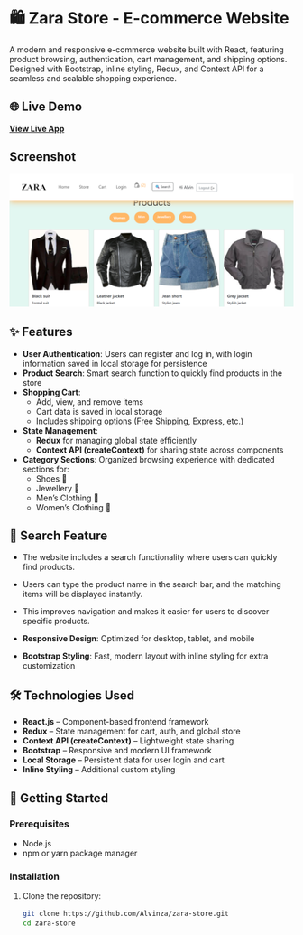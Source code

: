 # 🛍️ Zara Store - E-commerce Website

A modern and responsive e-commerce website built with React, featuring product browsing, authentication, cart management, and shipping options. Designed with Bootstrap, inline styling, Redux, and Context API for a seamless and scalable shopping experience.  

## 🌐 Live Demo

**[View Live App](https://zara-store-1ctr.onrender.com)**  
## Screenshot
![Project Screenshot](src/assets/screenshot.png)


## ✨ Features

- **User Authentication**: Users can register and log in, with login information saved in local storage for persistence  
- **Product Search**: Smart search function to quickly find products in the store  
- **Shopping Cart**:  
  - Add, view, and remove items  
  - Cart data is saved in local storage  
  - Includes shipping options (Free Shipping, Express, etc.)  
- **State Management**:  
  - **Redux** for managing global state efficiently  
  - **Context API (createContext)** for sharing state across components  
- **Category Sections**: Organized browsing experience with dedicated sections for:  
  - Shoes 👟  
  - Jewellery 💍  
  - Men’s Clothing 👔  
  - Women’s Clothing 👗
## 🔎 Search Feature

- The website includes a search functionality where users can quickly find products.
- Users can type the product name in the search bar, and the matching items will be displayed instantly.
- This improves navigation and makes it easier for users to discover specific products.

- **Responsive Design**: Optimized for desktop, tablet, and mobile  
- **Bootstrap Styling**: Fast, modern layout with inline styling for extra customization  

## 🛠️ Technologies Used

- **React.js** – Component-based frontend framework  
- **Redux** – State management for cart, auth, and global store  
- **Context API (createContext)** – Lightweight state sharing  
- **Bootstrap** – Responsive and modern UI framework  
- **Local Storage** – Persistent data for user login and cart  
- **Inline Styling** – Additional custom styling  

## 🚀 Getting Started

### Prerequisites
- Node.js  
- npm or yarn package manager  

### Installation

1. Clone the repository:
   ```bash
   git clone https://github.com/Alvinza/zara-store.git
   cd zara-store
